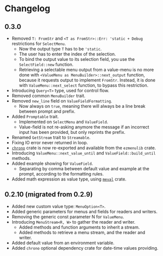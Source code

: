 # Changelog

## 0.3.0

* Removed `T: FromStr` and `<T as FromStr>::Err: 'static + Debug` restrictions for `SelectMenu`.
  * Now the output type `T` has to be `'static`.
  * The user has to enter the index of the selection.
  * To bind the output value to its selection field, you use the `SelectField::new` function.
  * Retrieving a selectable menu output from a value-menu is no more done with
`<ValueMenu as MenuBuilder>::next_output` function, because it requests output to
implement `FromStr`. Instead, it is done with `ValueMenu::next_select` function, to bypass this restriction.
* Introducing `Query<T>` type, used for control flow.
* Removed common `MenuBuilder` trait.
* Removed `new_line` field on `ValueFieldFormatting`.
  * Now always on `true`, meaning there will always be a line break between prompt and prefix.
* Added `Promptable` trait.
  * Implemented on `SelectMenu` and `ValueField`.
  * Value-field is not re-asking anymore the message if an incorrect input has been 
provided, but only reprints the prefix.
* Renamed `GetStream` trait to `Streamable`.
* Fixing IO error never returned in loop.
* [`chrono`](https://docs.rs/chrono/0.4.19) crate is now re-exported and available from the `ezmenulib` crate.
* Introducing `ValueMenu::next_value_until` and `ValueField::build_until` methods.
* Added example showing for `ValueField`.
  * Separating by comma between default value and example at the prompt, according to the formatting rules.
* Added math expression as value type, using [`meval`](https://docs.rs/meval/0.2.0) crate.

## 0.2.10 (migrated from 0.2.9)

* Added new custom value type: `MenuOption<T>`.
* Added generic parameters for menus and fields for readers and writers.
* Removing the generic const parameter N for `ValueMenu`.
* Introducing `MenuStream<R, W>` to gather the reader and writer.
  * Added methods and function arguments to inherit a stream.
  * Added methods to retrieve a menu stream, and the reader and writer.
* Added default value from an environment variable.
* Added `chrono` optional dependency crate for date-time values providing.